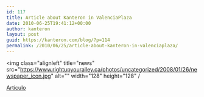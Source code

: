 ```yaml
---
id: 117
title: Article about Kanteron in ValenciaPlaza
date: 2010-06-25T19:41:12+00:00
author: kanteron
layout: post
guid: https://kanteron.com/blog/?p=114
permalink: /2010/06/25/article-about-kanteron-in-valenciaplaza/
---
```

<img class="alignleft" title="news" src="https://www.rightupyouralley.ca/photos/uncategorized/2008/01/26/newspaper_icon.jpg" alt="" width="128" height="128" /
  
<a title="https://www.valenciaplaza.com/ver/4240/Kanteron-Systems--una-empresa-valenciana-que-está-revolucionando-la-alta-tecnolog%C3%ADa-sanitaria.html" href="https://www.valenciaplaza.com/ver/4240/Kanteron-Systems--una-empresa-valenciana-que-está-revolucionando-la-alta-tecnolog%C3%ADa-sanitaria.html" target="_blank">Artículo</a>